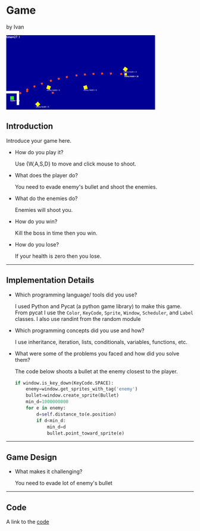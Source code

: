<link rel="stylesheet" type="text/css" media="all" href="style.css" />

# Game
by Ivan

![game](vid_small.gif)

## Introduction


Introduce your game here.

- How do you play it?

    Use {W,A,S,D} to move and click mouse to shoot.

- What does the player do?

    You need to evade enemy's bullet and shoot the enemies.

- What do the enemies do?

    Enemies will shoot you.

- How do you win?

    Kill the boss in time then you win.

- How do you lose?

    If your health is zero then you lose.


---

## Implementation Details

- Which programming language/ tools did you use?

    I used Python and Pycat (a python game library) to make this game.
    From pycat I use the ``Color``, ``KeyCode``, ``Sprite``, ``Window``, ``Scheduler``, and ``Label`` classes.
    I also use randint from the random module

- Which programming concepts did you use and how?

    I use inheritance, iteration, lists, conditionals, variables, functions, etc.

- What were some of the problems you faced and how did you solve them?

    The code below shoots a bullet at the enemy closest to the player.

    ``` python
    if window.is_key_down(KeyCode.SPACE):
        enemy=window.get_sprites_with_tag('enemy')
        bullet=window.create_sprite(Bullet)
        min_d=1000000000
        for e in enemy:
            d=self.distance_to(e.position)
            if d<min_d:
                min_d=d
                bullet.point_toward_sprite(e)
    ```

---

## Game Design

- What makes it challenging?

    You need to evade lot of enemy's bullet

---

## Code

A link to the [code](https://github.com/iiiiivan/python-class-0/blob/main/L14/l14.py)
